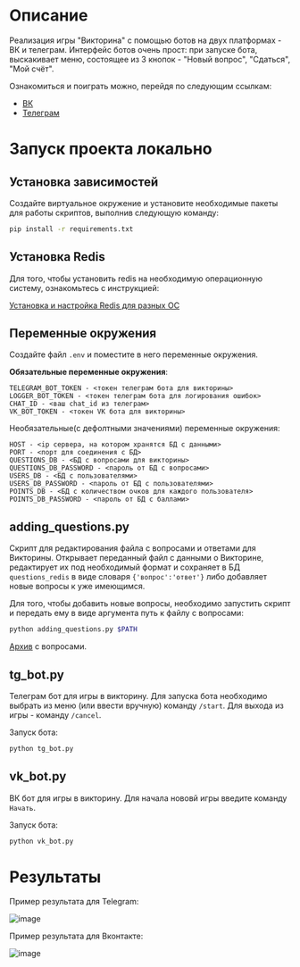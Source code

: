 # Описание

Реализация игры "Викторина" с помощью ботов на двух платформах - ВК и телеграм. Интерфейс ботов очень прост: при запуске бота, выскакивает меню, состоящее из 3 кнопок - "Новый вопрос", "Сдаться", "Мой счёт".

Ознакомиться и поиграть можно, перейдя по следующим ссылкам:

- [ВК](https://vk.com/club224264443)
- [Телеграм](https://t.me/very_good_quiz_bot)

# Запуск проекта локально

## Установка зависимостей

Создайте виртуальное окружение и установите необходимые пакеты для работы скриптов, выполнив следующую команду:

```sh
pip install -r requirements.txt
```

## Установка Redis

Для того, чтобы установить redis на необходимую операционную систему, ознакомьтесь с инструкцией:

[Установка и настройка Redis для разных ОС](https://timeweb.cloud/tutorials/redis/ustanovka-i-nastrojka-redis-dlya-raznyh-os)

## Переменные окружения

Создайте файл `.env` и поместите в него переменные окружения.

**Обязательные переменные окружения**:

```
TELEGRAM_BOT_TOKEN - <токен телеграм бота для викторины>
LOGGER_BOT_TOKEN - <токен телеграм бота для логирования ошибок>
CHAT_ID - <ваш chat_id из телеграм>
VK_BOT_TOKEN - <токен VK бота для викторины>
```

Необязательные(с дефолтными значениями) переменные окружения:

```
HOST - <ip сервера, на котором хранятся БД с данными>
PORT - <порт для соединения с БД>
QUESTIONS_DB - <БД с вопросами для викторины>
QUESTIONS_DB_PASSWORD - <пароль от БД с вопросами>
USERS_DB - <БД с пользователями>
USERS_DB_PASSWORD - <пароль от БД с пользователями>
POINTS_DB - <БД с количеством очков для каждого пользователя>
POINTS_DB_PASSWORD - <пароль от БД с баллами>
```

## adding_questions.py

Скрипт для редактирования файла с вопросами и ответами для Викторины. Открывает переданный файл с данными о Викторине, редактирует их под необходимый формат и сохраняет в БД `questions_redis` в виде словаря `{'вопрос':'ответ'}` либо добавляет новые вопросы к уже имеющимся.

Для того, чтобы добавить новые вопросы, необходимо запустить скрипт и передать ему в виде аргумента путь к файлу с вопросами:

```sh
python adding_questions.py $PATH
```

[Архив](https://dvmn.org/media/modules_dist/quiz-questions.zip) с вопросами.


## tg_bot.py

Телеграм бот для игры в викторину. Для запуска бота необходимо выбрать из меню (или ввести вручную) команду `/start`. Для выхода из игры - команду `/cancel`.

Запуск бота:

```sh
python tg_bot.py
```

## vk_bot.py

ВК бот для игры в викторину. Для начала нововй игры введите команду `Начать`.

Запуск бота:

```sh
python vk_bot.py
```


# Результаты

Пример результата для Telegram:

![image](https://github.com/owwwl666/virtual_quiz/assets/131767856/0be19f8f-14c4-4b74-9683-61942af671dd)

Пример результата для Вконтакте:

![image](https://github.com/owwwl666/virtual_quiz/assets/131767856/243883f2-f7fd-403e-82b5-a6c5439db731)
